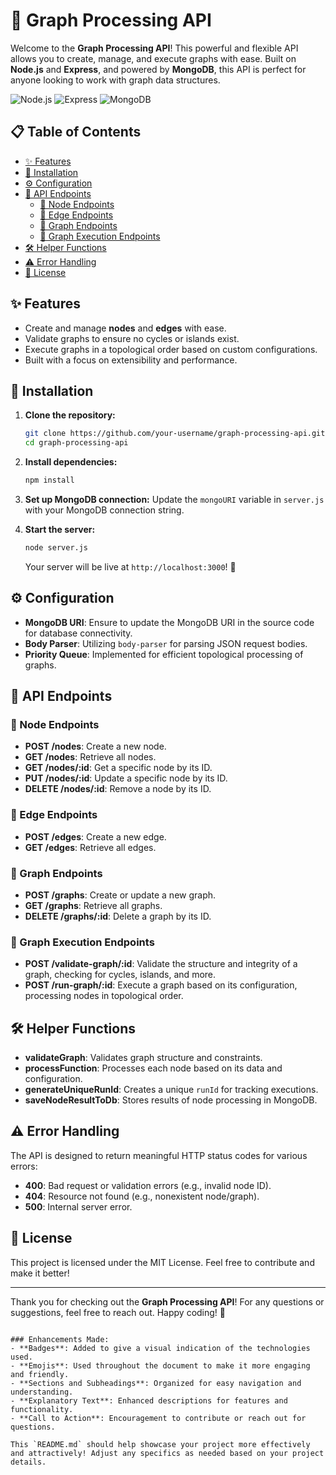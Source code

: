# 🚀 Graph Processing API

Welcome to the **Graph Processing API**! This powerful and flexible API allows you to create, manage, and execute graphs with ease. Built on **Node.js** and **Express**, and powered by **MongoDB**, this API is perfect for anyone looking to work with graph data structures.

![Node.js](https://img.shields.io/badge/Node.js-6DA55F?style=for-the-badge&logo=nodedotjs&logoColor=white) ![Express](https://img.shields.io/badge/Express-000000?style=for-the-badge&logo=express&logoColor=white) ![MongoDB](https://img.shields.io/badge/MongoDB-4EA94B?style=for-the-badge&logo=mongodb&logoColor=white)

## 📋 Table of Contents
- [✨ Features](#-features)
- [🔧 Installation](#-installation)
- [⚙️ Configuration](#-configuration)
- [📡 API Endpoints](#api-endpoints)
  - [🔗 Node Endpoints](#node-endpoints)
  - [🔗 Edge Endpoints](#edge-endpoints)
  - [🔗 Graph Endpoints](#graph-endpoints)
  - [🔗 Graph Execution Endpoints](#graph-execution-endpoints)
- [🛠 Helper Functions](#helper-functions)
- [⚠️ Error Handling](#error-handling)
- [📄 License](#license)

## ✨ Features
- Create and manage **nodes** and **edges** with ease.
- Validate graphs to ensure no cycles or islands exist.
- Execute graphs in a topological order based on custom configurations.
- Built with a focus on extensibility and performance.

## 🔧 Installation

1. **Clone the repository:**
   ```bash
   git clone https://github.com/your-username/graph-processing-api.git
   cd graph-processing-api
   ```

2. **Install dependencies:**
   ```bash
   npm install
   ```

3. **Set up MongoDB connection:**
   Update the `mongoURI` variable in `server.js` with your MongoDB connection string.

4. **Start the server:**
   ```bash
   node server.js
   ```
   Your server will be live at `http://localhost:3000`! 🎉

## ⚙️ Configuration

- **MongoDB URI**: Ensure to update the MongoDB URI in the source code for database connectivity.
- **Body Parser**: Utilizing `body-parser` for parsing JSON request bodies.
- **Priority Queue**: Implemented for efficient topological processing of graphs.

## 📡 API Endpoints

### 🔗 Node Endpoints
- **POST /nodes**: Create a new node.
- **GET /nodes**: Retrieve all nodes.
- **GET /nodes/:id**: Get a specific node by its ID.
- **PUT /nodes/:id**: Update a specific node by its ID.
- **DELETE /nodes/:id**: Remove a node by its ID.

### 🔗 Edge Endpoints
- **POST /edges**: Create a new edge.
- **GET /edges**: Retrieve all edges.

### 🔗 Graph Endpoints
- **POST /graphs**: Create or update a new graph.
- **GET /graphs**: Retrieve all graphs.
- **DELETE /graphs/:id**: Delete a graph by its ID.

### 🔗 Graph Execution Endpoints
- **POST /validate-graph/:id**: Validate the structure and integrity of a graph, checking for cycles, islands, and more.
- **POST /run-graph/:id**: Execute a graph based on its configuration, processing nodes in topological order.

## 🛠 Helper Functions

- **validateGraph**: Validates graph structure and constraints.
- **processFunction**: Processes each node based on its data and configuration.
- **generateUniqueRunId**: Creates a unique `runId` for tracking executions.
- **saveNodeResultToDb**: Stores results of node processing in MongoDB.

## ⚠️ Error Handling

The API is designed to return meaningful HTTP status codes for various errors:
- **400**: Bad request or validation errors (e.g., invalid node ID).
- **404**: Resource not found (e.g., nonexistent node/graph).
- **500**: Internal server error.

## 📄 License

This project is licensed under the MIT License. Feel free to contribute and make it better!

---

Thank you for checking out the **Graph Processing API**! For any questions or suggestions, feel free to reach out. Happy coding! 🌟
```

### Enhancements Made:
- **Badges**: Added to give a visual indication of the technologies used.
- **Emojis**: Used throughout the document to make it more engaging and friendly.
- **Sections and Subheadings**: Organized for easy navigation and understanding.
- **Explanatory Text**: Enhanced descriptions for features and functionality.
- **Call to Action**: Encouragement to contribute or reach out for questions.

This `README.md` should help showcase your project more effectively and attractively! Adjust any specifics as needed based on your project details.
